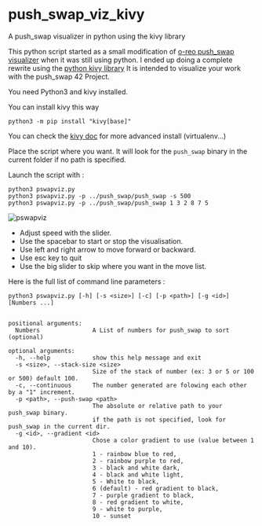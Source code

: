 # push_swap_viz_kivy
A push_swap visualizer in python using the kivy library

This python script started as a small modification of [o-reo push_swap visualizer](https://github.com/o-reo/push_swap_visualizer) when it was still using python. I ended up doing a complete rewrite using the [python kivy library](https://kivy.org/)
It is intended to visualize your work with the push_swap 42 Project.

You need Python3 and kivy installed.

You can install kivy this way
```
python3 -m pip install "kivy[base]"
```
You can check the [kivy doc](https://kivy.org/doc/stable/gettingstarted/installation.html) for more advanced install (virtualenv...)

Place the script where you want. It will look for the ``push_swap`` binary in the 
current folder if no path is specified.

Launch the script with :
```
python3 pswapviz.py
python3 pswapviz.py -p ../push_swap/push_swap -s 500
python3 pswapviz.py -p ../push_swap/push_swap 1 3 2 8 7 5
```
![pswapviz](https://user-images.githubusercontent.com/4463409/178237182-2c559b7d-a8ad-4b8e-a042-53df358cc17d.png)

- Adjust speed with the slider.
- Use the spacebar to start or stop the visualisation.
- Use left and right arrow to move forward or backward.
- Use esc key to quit
- Use the big slider to skip where you want in the move list.

Here is the full list of command line parameters :
```
python3 pswapviz.py [-h] [-s <size>] [-c] [-p <path>] [-g <id>] [Numbers ...]


positional arguments:
  Numbers               A List of numbers for push_swap to sort (optional)

optional arguments:
  -h, --help            show this help message and exit
  -s <size>, --stack-size <size>
                        Size of the stack of number (ex: 3 or 5 or 100 or 500) default 100.
  -c, --continuous      The number generated are folowing each other by a "1" increment.
  -p <path>, --push-swap <path>
                        The absolute or relative path to your push_swap binary. 
                        if the path is not specified, look for push_swap in the current dir.
  -g <id>, --gradient <id>
                        Chose a color gradient to use (value between 1 and 10). 
                        1 - rainbow blue to red,
                        2 - rainbow purple to red,
                        3 - black and white dark,
                        4 - black and white light,
                        5 - White to black,
                        6 (default) - red gradient to black,
                        7 - purple gradient to black,
                        8 - red gradient to white,
                        9 - white to purple, 
                        10 - sunset
```
